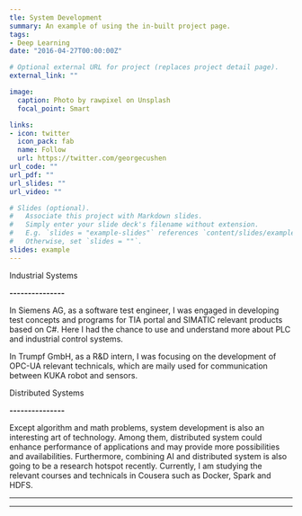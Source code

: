 ```yaml
---
tle: System Development
summary: An example of using the in-built project page.
tags:
- Deep Learning
date: "2016-04-27T00:00:00Z"

# Optional external URL for project (replaces project detail page).
external_link: ""

image:
  caption: Photo by rawpixel on Unsplash
  focal_point: Smart

links:
- icon: twitter
  icon_pack: fab
  name: Follow
  url: https://twitter.com/georgecushen
url_code: ""
url_pdf: ""
url_slides: ""
url_video: ""

# Slides (optional).
#   Associate this project with Markdown slides.
#   Simply enter your slide deck's filename without extension.
#   E.g. `slides = "example-slides"` references `content/slides/example-slides.md`.
#   Otherwise, set `slides = ""`.
slides: example
---
```


Industrial Systems

**---------------**

In Siemens AG, as a software test engineer, I was engaged in developing test concepts and programs for TIA portal and SIMATIC relevant products based on C#. Here I had the chance to use and understand more about PLC and industrial control systems.

In Trumpf GmbH, as a R&D intern, I was focusing on the development of OPC-UA relevant technicals, which are maily used for communication between KUKA robot and sensors.

Distributed Systems

**---------------**

Except algorithm and math problems, system development is also an interesting art of technology. Among them, distributed system could enhance performance of applications and may provide more possibilities and availabilities. Furthermore, combining AI and distributed system is also going to be a research hotspot recently. Currently, I am studying the relevant courses and technicals in Cousera such as Docker, Spark and HDFS. 

***

***
